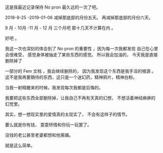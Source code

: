 
这是我最近记录保持 No pron  最久远的一次了吧。 

2018-8-25  -2019-01-06      减掉那底部的月份五天。    再减掉那底部的月份六天。  

 9 月 - 10月 -11 月 - 12 月      三个月吧 那十几天不计算在内 。
 
 好吧 。
 
 我这一次也深刻的体会到了 No pron 的重要性 ，因为每一次我都发现 自己在心里会很难受， 感觉身体被抽走了某些东西的感觉。 所以我会加油的， 今天我是直接删除掉了
 
 一部分的 Fem 文档  ，我会继续删除的， 因为我发现这个东西是我手淫的根源 。这不是我再要期待的东西，这只是一个迷幻药，精神鸦片，精神白粉。
 
 当我一射精醒来的时候，我发现每次我都是后悔的。
 
 我要把这些东西全部删除掉，让我自己不再有天真的幻想， 不想活着神经麻痹的幻觉里。  
 
 其实，想一想现实里的爱情真的太现实了， 不会有这样子的情节。 
 
 要么就是你有钱， 耍耍矫情和你玩一玩罢了。     
 
 没钱的老公甚至老婆都想和他离婚。 
 
 就是这么简单。
 
 
